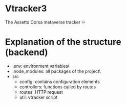 # Vtracker3
The Assetto Corsa metaverse tracker ♾️

# Explanation of the structure (backend)
* .env: environment variables\
* .node_modules: all packages of the project\
* src
    * config: contains configuration elements
    * controllers: functions called by routes
    * routes: HTTP request
    * util: vtracker script